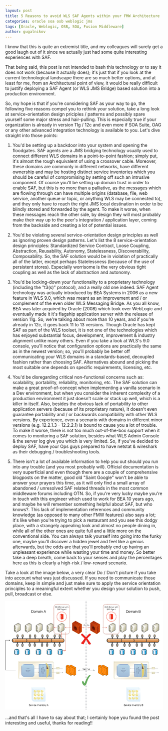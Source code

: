 ```yaml
---
layout: post
title: 5 Reasons to avoid WLS SAF Agents within your FMW Architecture
categories: oracle soa osb weblogic jms
tags: [Oracle, Weblogic, OSB, SOA, Fusion Middleware]
author: gugalnikov
---
```


I know that this is quite an extremist title, and my colleagues will surely get a good laugh out of it since we actually just had some quite interesting experiences with SAF.

That being said, this post is not intended to bash this technology or to say it does not work (because it actually does); it's just that if you look at the current technological landscape there are so much better options, and at least for me, from an Architectural point of view, it would be really difficult to justify deploying a SAF Agent (or WLS JMS Bridge) based solution into a production environment.

So, my hope is that if you're considering SAF as your way to go, the following five reasons compel you to rethink your solution, take a long look at service-orientation design priciples / patterns and possibly spare yourself some major stress and hair-pulling. This is especially true if your organization is already in version 11g / 12c and even more if SOA Suite, OAG or any other advanced integration technology is available to you. Let's dive straight into those points:

1. You'd be setting up a backdoor into your system and opening the floodgates. SAF agents are a JMS bridging technology usually used to connect different WLS domains in a point-to-point fashion; simply put, it's almost the rough equivalent of using a crossover cable. Moreover, these domains are commonly in different networks, have different ownership and may be hosting distinct service inventories which you should be careful of compromising by setting off such an intrusive component. Of course you'll be setting up domain trust in order to enable SAF, but this is no more than a palliative, as the messages which are flowing through can have multiple origins (database, file, web service, another queue or topic, or anything WLS may be connected to), and they only have to reach the right JMS local destination in order to be blindly stored and forwarded by the agent. To make it worse, when these messages reach the other side, by design they will most probably make their way up to the peer's integration / application layer, coming from the backside and creating a lot of potential issues.      

2. You'd be violating several service-orientation design principles as well as ignoring proven design patterns. Let's list the 8 service-orientation design principles: Standardized Service Contract, Loose Coupling, Abstraction, Reusability, Autonomy, Statelessness, Discoverability, Composability. So, the SAF solution would be in violation of practically all of the latter, except perhaps Statelessness (because of the use of persistent stores). Especially worrisome is the very obvious tight coupling as well as the lack of abstraction and autonomy. 
 
3. You'd be locking-down your functionality to a proprietary technology (including the "t3(s)" protocol), and a really old one indeed. SAF Agent technology was actually introduced by BEA Systems in 2006 as a new feature in WLS 9.0, which was meant as an improvement and / or complement of the even older WLS Messaging Bridge.  As you all know, BEA was later acquired by Oracle (2008) which took over WebLogic and eventually made it it's flagship application server with the release of version 11g. So, we're talking about more than 10 years, and if you're already in 12c, it goes back 11 to 13 versions. Though Oracle has kept SAF as part of the WLS toolset, it is not one of the technologies which has enjoyed substantial focus, development, improvement & industry alignment unlike many others. Even if you take a look at WLS's 9.0 console, you'll notice that configuration options are practically the same as in the newest version; so, you'll probably be better off communicating your WLS domains in a standards-based, decoupled fashion rather than choosing SAF. Alternatives abound and picking the most suitable one depends on specific requirements, licensing, etc.         
  
4. You'd be disregarding critical non-functional concerns such as: scalability, portability, reliability, monitoring, etc. The SAF solution can make a great proof-of-concept when implementing a vanilla scenario in a Dev environment, but when you consider the inherent complexity of a production environment it just doesn't scale or stack up well, which is a killer in itself. Also, besides the obvious lack of portability to other application servers (because of its proprietary nature), it doesn't even guarantee portability and / or backwards compatibility with other WLS versions. By experience, even a scenario with domains in different minor versions (e.g. 12.2.1.3 - 12.2.2.1) is bound to cause you a lot of trouble. To make it worse, there is not too much out-of-the-box support when it comes to monitoring a SAF solution, besides what WLS Admin Console & the server log give you which is very limited. So, if you've decided to deploy SAF, have your Ops guys prepared to have netstat & wireshark as their debugging / troubleshooting tools.    
5. There isn't a lot of available information to help you out should you run into any trouble (and you most probably will). Official documentation is very superficial and even though there are a couple of comprehensive blogposts on the matter, good old "Saint Google" won't be able to answer your prayers this time, as it will only find a small array of abandoned / unresolved SAF related threads in the most common middleware forums including OTN. So, if you're very lucky maybe you're in touch with this engineer which used to work for BEA 10 years ago, and maybe he will remember something helpful about SAF, but who knows?. This lack of implementation references and community knowledge (as opposed to many other FMW features) also says a lot; it's like when you're trying to pick a restaurant and you see this dodgy place, with a strangely appealing look and almost no people dining in, while all of the other ones are quite full and a little more on the conventional side. You can always talk yourself into going into the funky one, maybe you'll discover a hidden jewel and feel like a genius afterwards, but the odds are that you'll probably end up having an unpleasant experience while wasting your time and money. So better take a deep breath, come back to your senses and play the percentages here as this is clearly a high-risk / low-reward scenario.   

Take a look at the image below, a very clear Do / Don't picture if you take into account what was just discussed. If you need to communicate those domains, keep in simple and just make sure to apply the service orientation principles to a meaningful extent whether you design your solution to push, pull, broadcast or else.

![](/images/2017-01-27-SAF/saf.png)

...and that's all I have to say about that; I certainly hope you found the post interesting and useful, thanks for reading!!
